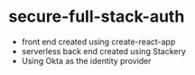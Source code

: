 # secure-full-stack-auth

- front end created using create-react-app
- serverless back end created using Stackery
- Using Okta as the identity provider

